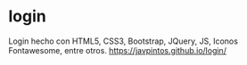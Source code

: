 # login
Login hecho con HTML5, CSS3, Bootstrap, JQuery, JS, Iconos Fontawesome, entre otros.
https://javpintos.github.io/login/
